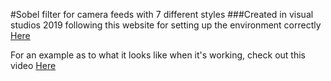 #Sobel filter for camera feeds with 7 different styles
###Created in visual studios 2019 following this website for setting up the environment correctly [Here](https://www.opencv-srf.com/p/introduction.html)

For an example as to what it looks like when it's working, check out this video [Here](https://www.youtube.com/watch?v=cYmuwMofkLE)